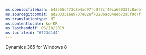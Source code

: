 ```yaml
---
ms.openlocfilehash: b43555c473c8e4ad97fc9f7cf40ca66033fc8aeb
ms.sourcegitcommit: ad203331ee9737e82ef70206ac04eeb72a5f9c7f
ms.translationtype: MT
ms.contentlocale: ko-KR
ms.lasthandoff: 06/18/2019
ms.locfileid: "67234144"
---
```

Dynamics 365 for Windows 8